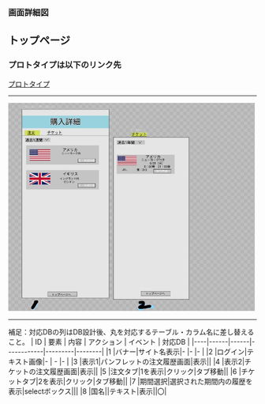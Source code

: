 ### 画面詳細図
## トップページ
### プロトタイプは以下のリンク先
[プロトタイプ](https://www.figma.com/file/YG5ey5pOtI5ZYlaZHWfvS7/Untitled?node-id=3%3A44)
*****
<img src="../img/購入詳細_LI.jpg" width="500">

*****
補足：対応DBの列はDB設計後、丸を対応するテーブル・カラム名に差し替えること。
| ID | 要素 | 内容 | アクション | イベント | 対応DB |
|----|------|------|------------|---------|--------|
|1   |バナー|サイト名表示|-      |-        |-       |
|2   |ログイン|テキスト画像|-    | -        |-      |
|3   |表示1|パンフレットの注文履歴画面|表示||
|4   |表示2|チケットの注文履歴画面|表示||
|5   |注文タブ|1を表示|クリック|タブ移動||
|6   |チケットタブ|2を表示|クリック|タブ移動||
|7   |期間選択|選択された期間内の履歴を表示|selectボックス|||
|8   |国名||テキスト|表示||〇|
